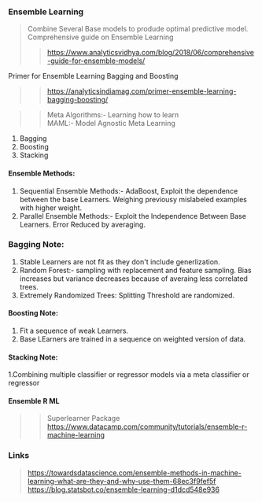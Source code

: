 ### Ensemble Learning  
> Combine Several Base models to produde optimal predictive model.  
Comprehensive guide on Ensemble Learning  
>> https://www.analyticsvidhya.com/blog/2018/06/comprehensive-guide-for-ensemble-models/  

Primer for Ensemble Learning Bagging and Boosting  
>> https://analyticsindiamag.com/primer-ensemble-learning-bagging-boosting/  

>> Meta Algorithms:- Learning how to learn  
>> MAML:- Model Agnostic Meta Learning  

1. Bagging
2. Boosting
3. Stacking

#### Ensemble Methods:   
1. Sequential Ensemble Methods:- AdaBoost, Exploit the dependence between the base Learners. Weighing previousy mislabeled examples with higher weight.  
2. Parallel Ensemble Methods:- Exploit the Independence Between Base Learners. Error Reduced by averaging.  

### Bagging Note:  
1. Stable Learners are not fit as they don't include generlization.  
2. Random Forest:- sampling with replacement and feature sampling. Bias increases but variance decreases because of averaing less   correlated trees.  
3. Extremely Randomized Trees: Splitting Threshold are randomized.  

#### Boosting Note:  
1. Fit a sequence of weak Learners.  
2. Base LEarners are trained in a sequence on weighted version of data.  

#### Stacking Note:  
1.Combining multiple classifier or regressor models via a meta classifier or regressor  

#### Ensemble R ML  
>> Superlearner Package
>> https://www.datacamp.com/community/tutorials/ensemble-r-machine-learning
### Links  
> https://towardsdatascience.com/ensemble-methods-in-machine-learning-what-are-they-and-why-use-them-68ec3f9fef5f  
> https://blog.statsbot.co/ensemble-learning-d1dcd548e936  
